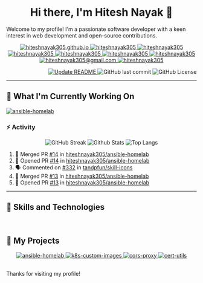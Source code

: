 <h1 align="center">Hi there, I'm Hitesh Nayak 👋</h1>

Welcome to my profile! I'm a passionate software developer with a keen interest in web development and open-source contributions.

<p align="center">
    <a href="https://hiteshnayak305.github.io">
        <img alt="hiteshnayak305.github.io" title="Website" src="https://img.shields.io/badge/hiteshnayak305.github.io-black?style=for-the-badge&logo=github&logoColor=white"/>
    </a>
    <a href="https://github.com/hiteshnayak305">
        <img alt="hiteshnayak305" title="Github" src="https://img.shields.io/badge/hiteshnayak305-black?style=for-the-badge&logo=github&logoColor=white"/>
    </a>
    <a href="https://keyserver.ubuntu.com/pks/lookup?search=hiteshnayak305&fingerprint=on&op=index">
        <img alt="hiteshnayak305" title="GNU Privacy Guard" src="https://img.shields.io/badge/2E4D20F7F119206B-black?style=for-the-badge&logo=gnuprivacyguard&logoColor=white&label=GPG&labelColor=black"/>
        <img alt="hiteshnayak305" title="GNU Privacy Guard" src="https://img.shields.io/badge/D1EE65392CD1E987-black?style=for-the-badge&logo=gnuprivacyguard&logoColor=white&label=GPG&labelColor=black"/>
    </a>
    <a href="https://hub.docker.com/u/hiteshnayak305">
        <img alt="hiteshnayak305" title="Docker Hub" src="https://img.shields.io/badge/hiteshnayak305-black?style=for-the-badge&logo=docker&logoColor=white"/>
    </a>
    <a href="https://galaxy.ansible.com/ui/namespaces/hiteshnayak305">
        <img alt="hiteshnayak305" title="Ansible Galaxy" src="https://img.shields.io/badge/hiteshnayak305-black?style=for-the-badge&logo=ansible&logoColor=white"/>
    </a>
    <a href="https://artifacthub.io/packages/search?user=hiteshnayak305">
        <img alt="hiteshnayak305" title="Artifact Hub" src="https://img.shields.io/badge/hiteshnayak305-black?style=for-the-badge&logo=artifacthub&logoColor=white"/>
    </a>
    <a href="mailto:hiteshnayak305@gmail.com">
        <img alt="hiteshnayak305@gmail.com" title="Gmail" src="https://img.shields.io/badge/hiteshnayak305%40gmail.com-black?style=for-the-badge&logo=gmail&logoColor=white"/>
    </a>
    <a href="https://www.linkedin.com/in/hiteshnayak305">
        <img alt="hiteshnayak305" title="LinkedIn" src="https://img.shields.io/badge/hiteshnayak305-black?style=for-the-badge&label=linkedin&labelColor=black"/>
    </a>
</p>

<p align="right">
  <a href="https://github.com/hiteshnayak305/hiteshnayak305/actions/workflows/update-readme.yml">
    <img alt="Update README" title="Update README" src="https://github.com/hiteshnayak305/hiteshnayak305/actions/workflows/update-readme.yml/badge.svg"/>
  </a>
  <img alt="GitHub last commit" title="GitHub last commit" src="https://img.shields.io/github/last-commit/hiteshnayak305/hiteshnayak305?logo=github&labelColor=343434"/>
  <img alt="GitHub License" title="GitHub License" src="https://img.shields.io/github/license/hiteshnayak305/hiteshnayak305?logo=github&labelColor=343434"/>
</p>

----------

## 🌱 What I'm Currently Working On

<p align="left">
  <a href="https://github.com/hiteshnayak305/ansible-homelab">
    <img alt="ansible-homelab" src="https://github-readme-stats.vercel.app/api/pin/?username=hiteshnayak305&repo=ansible-homelab&description_lines_count=2"/>
  </a>
</p>

### ⚡ Activity

<p align="center">
  <img alt="GitHub Streak" src="https://github-readme-streak-stats.herokuapp.com?user=hiteshnayak305&theme=github-light&date_format=j%20M%5B%20Y%5D"/>
  <img alt="Github Stats" title="" src="https://github-readme-stats.vercel.app/api?username=hiteshnayak305&show_icons=true&custom_title=Github%20Stats&rank_icon=github">
  <img alt="Top Langs" title="" src="https://github-readme-stats.vercel.app/api/top-langs/?username=hiteshnayak305&layout=compact&langs_count=8">
</p>

<!--START_SECTION:activity-->
1. 🎉 Merged PR [#14](https://github.com/hiteshnayak305/ansible-homelab/pull/14) in [hiteshnayak305/ansible-homelab](https://github.com/hiteshnayak305/ansible-homelab)
2. 💪 Opened PR [#14](https://github.com/hiteshnayak305/ansible-homelab/pull/14) in [hiteshnayak305/ansible-homelab](https://github.com/hiteshnayak305/ansible-homelab)
3. 🗣 Commented on [#332](https://github.com/tandpfun/skill-icons/issues/332#issuecomment-2660107101) in [tandpfun/skill-icons](https://github.com/tandpfun/skill-icons)
4. 🎉 Merged PR [#13](https://github.com/hiteshnayak305/ansible-homelab/pull/13) in [hiteshnayak305/ansible-homelab](https://github.com/hiteshnayak305/ansible-homelab)
5. 💪 Opened PR [#13](https://github.com/hiteshnayak305/ansible-homelab/pull/13) in [hiteshnayak305/ansible-homelab](https://github.com/hiteshnayak305/ansible-homelab)
<!--END_SECTION:activity-->

----------

## 🚀 Skills and Technologies

<p align="center">
  <img alt="" src="https://skillicons.dev/icons?i=java,js&theme=light"/>
  <img alt="" src="https://skillicons.dev/icons?i=spring,nodejs,express,react&theme=light"/>
  <img alt="" src="https://skillicons.dev/icons?i=ansible,kubernetes,docker,githubactions,git,jenkins,grafana,prometheus,aws&theme=light"/>
  <img alt="" src="https://skillicons.dev/icons?i=eclipse,vscode,postman&theme=light"/>
</p>

## 🔭 My Projects

<p align="center">
  <a href="https://github.com/hiteshnayak305/ansible-homelab">
    <img alt="ansible-homelab" src="https://github-readme-stats.vercel.app/api/pin/?username=hiteshnayak305&repo=ansible-homelab&description_lines_count=2"/>
  </a>
  <a href="https://github.com/hiteshnayak305/k8s-custom-images">
    <img alt="k8s-custom-images" src="https://github-readme-stats.vercel.app/api/pin/?username=hiteshnayak305&repo=k8s-custom-images&description_lines_count=2"/>
  </a>
  <a href="https://github.com/hiteshnayak305/cors-proxy">
    <img alt="cors-proxy" src="https://github-readme-stats.vercel.app/api/pin/?username=hiteshnayak305&repo=cors-proxy&description_lines_count=2"/>
  </a>
  <a href="https://github.com/hiteshnayak305/cert-utils">
    <img alt="cert-utils" src="https://github-readme-stats.vercel.app/api/pin/?username=hiteshnayak305&repo=cert-utils&description_lines_count=2"/>
  </a>
</p>
</br>
Thanks for visiting my profile!
